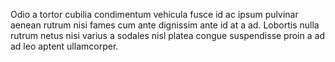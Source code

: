 Odio a tortor cubilia condimentum vehicula fusce id ac ipsum pulvinar aenean rutrum nisi fames cum ante dignissim ante id at a ad. Lobortis nulla rutrum netus nisi varius a sodales nisl platea congue suspendisse proin a ad ad leo aptent ullamcorper.